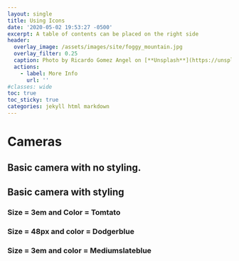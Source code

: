 ```yaml
---
layout: single
title: Using Icons
date: '2020-05-02 19:53:27 -0500'
excerpt: A table of contents can be placed on the right side
header:
  overlay_image: /assets/images/site/foggy_mountain.jpg
  overlay_filter: 0.25
  caption: Photo by Ricardo Gomez Angel on [**Unsplash**](https://unsplash.com)'
  actions:
    - label: More Info
      url: ''
#classes: wide
toc: true
toc_sticky: true
categories: jekyll html markdown
---
```


# Cameras

## Basic camera with no styling.

<i class="fas fa-camera"></i>

## Basic camera with styling

### Size = 3em and Color = Tomtato
<span style="font-size: 3em; color: Tomato;">
  <i class="fas fa-camera"></i>
</span>

### Size = 48px and color = Dodgerblue

<span style="font-size: 48px; color: Dodgerblue;">
  <i class="fas fa-camera"></i>
</span>

### Size = 3em and color = Mediumslateblue

<span style="font-size: 3rem;">
  <span style="color: Mediumslateblue;">
  <i class="fas fa-camera"></i>
  </span>
</span>
